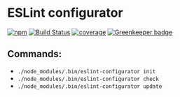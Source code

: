 # ESLint configurator

[![npm](https://img.shields.io/npm/v/eslint-configurator.svg)](https://www.npmjs.com/package/eslint-configurator)
[![Build Status](https://img.shields.io/travis/maximuk/eslint-configurator/master.svg)](http://travis-ci.org/maximuk/eslint-configurator)
[![coverage](https://codecov.io/gh/maximuk/eslint-configurator/branch/master/graph/badge.svg)](https://codecov.io/gh/maximuk/eslint-configurator)
[![Greenkeeper badge](https://badges.greenkeeper.io/maximuk/eslint-configurator.svg)](https://greenkeeper.io/)

## Commands:
* `./node_modules/.bin/eslint-configurator init`
* `./node_modules/.bin/eslint-configurator check`
* `./node_modules/.bin/eslint-configurator update`
